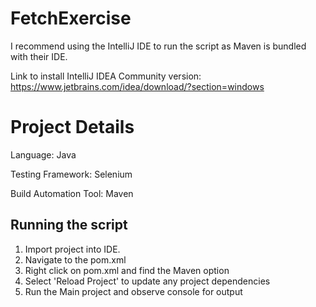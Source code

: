 # FetchExercise

I recommend using the IntelliJ IDE to run the script as Maven is bundled with their IDE.

Link to install IntelliJ IDEA Community version: https://www.jetbrains.com/idea/download/?section=windows
# Project Details
Language: Java

Testing Framework: Selenium

Build Automation Tool: Maven

## Running the script
1. Import project into IDE.
2. Navigate to the pom.xml
3. Right click on pom.xml and find the Maven option
4. Select 'Reload Project' to update any project dependencies
5. Run the Main project and observe console for output
